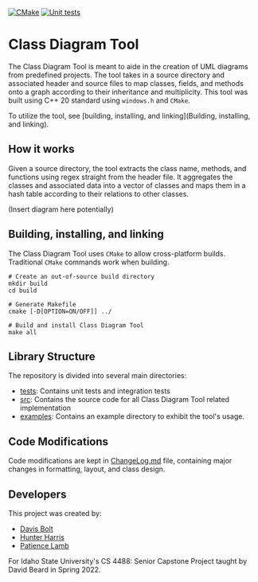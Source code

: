 [![CMake](https://github.com/harrhunt/ClassDiagramTool/actions/workflows/cmake.yml/badge.svg)](https://github.com/harrhunt/ClassDiagramTool/actions/workflows/cmake.yml) [![Unit tests](https://github.com/harrhunt/ClassDiagramTool/actions/workflows/continuous-integration-workflow.yml/badge.svg)](https://github.com/harrhunt/ClassDiagramTool/actions/workflows/continuous-integration-workflow.yml)
# Class Diagram Tool
The Class Diagram Tool is meant to aide in the creation of UML diagrams from predefined projects. The tool takes in a source directory and associated header and source files to map classes, fields, and methods onto a graph according to their inheritance and multiplicity. This tool was built using C++ 20 standard using `windows.h` and `CMake`. 

To utilize the tool, see [building, installing, and linking](Building, installing, and linking).

## How it works
Given a source directory, the tool extracts the class name, methods, and functions using regex straight from the header file. It aggregates the classes and associated data into a vector of classes and maps them in a hash table according to their relations to other classes.

(Insert diagram here potentially)

## Building, installing, and linking
The Class Diagram Tool uses `CMake` to allow cross-platform builds. Traditional `CMake` commands work when building.

```shell
# Create an out-of-source build directory
mkdir build
cd build

# Generate Makefile
cmake [-D[OPTION=ON/OFF]] ../

# Build and install Class Diagram Tool
make all
```

## Library Structure
The repository is divided into several main directories:
+ [tests](./tests): Contains unit tests and integration tests
+ [src](./src): Contains the source code for all Class Diagram Tool related implementation
+ [examples](./examples): Contains an example directory to exhibit the tool's usage.

## Code Modifications
Code modifications are kept in [ChangeLog.md](ChangeLog.md) file, containing major changes in formatting, layout, and class design.

## Developers
This project was created by:
+ [Davis Bolt](mailto:davisbolt@isu.edu)
+ [Hunter Harris](mailto:hunterharris@isu.edu)
+ [Patience Lamb](mailto:patiencelamb@isu.edu)

For Idaho State University's CS 4488: Senior Capstone Project taught by David Beard in Spring 2022.
